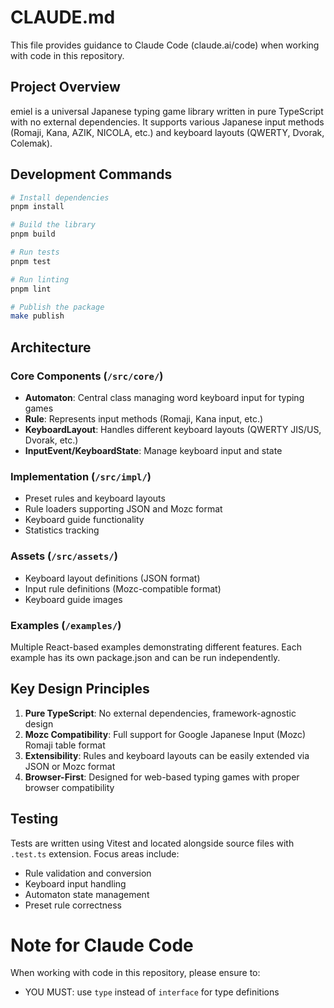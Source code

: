 # CLAUDE.md

This file provides guidance to Claude Code (claude.ai/code) when working with code in this repository.

## Project Overview

emiel is a universal Japanese typing game library written in pure TypeScript with no external dependencies. It supports various Japanese input methods (Romaji, Kana, AZIK, NICOLA, etc.) and keyboard layouts (QWERTY, Dvorak, Colemak).

## Development Commands

```bash
# Install dependencies
pnpm install

# Build the library
pnpm build

# Run tests
pnpm test

# Run linting
pnpm lint

# Publish the package
make publish
```

## Architecture

### Core Components (`/src/core/`)

- **Automaton**: Central class managing word keyboard input for typing games
- **Rule**: Represents input methods (Romaji, Kana input, etc.)
- **KeyboardLayout**: Handles different keyboard layouts (QWERTY JIS/US, Dvorak, etc.)
- **InputEvent/KeyboardState**: Manage keyboard input and state

### Implementation (`/src/impl/`)

- Preset rules and keyboard layouts
- Rule loaders supporting JSON and Mozc format
- Keyboard guide functionality
- Statistics tracking

### Assets (`/src/assets/`)

- Keyboard layout definitions (JSON format)
- Input rule definitions (Mozc-compatible format)
- Keyboard guide images

### Examples (`/examples/`)

Multiple React-based examples demonstrating different features. Each example has its own package.json and can be run independently.

## Key Design Principles

1. **Pure TypeScript**: No external dependencies, framework-agnostic design
2. **Mozc Compatibility**: Full support for Google Japanese Input (Mozc) Romaji table format
3. **Extensibility**: Rules and keyboard layouts can be easily extended via JSON or Mozc format
4. **Browser-First**: Designed for web-based typing games with proper browser compatibility

## Testing

Tests are written using Vitest and located alongside source files with `.test.ts` extension. Focus areas include:

- Rule validation and conversion
- Keyboard input handling
- Automaton state management
- Preset rule correctness

# Note for Claude Code

When working with code in this repository, please ensure to:

- YOU MUST: use `type` instead of `interface` for type definitions
